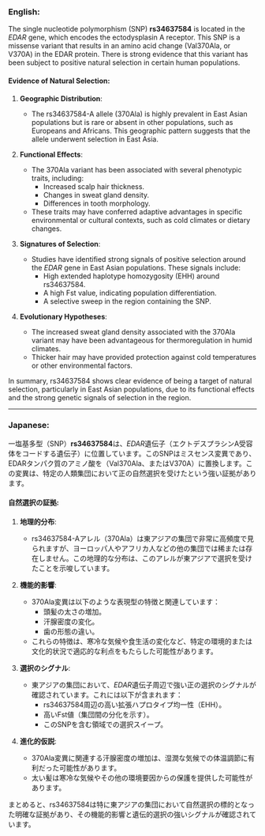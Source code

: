 ### English:
The single nucleotide polymorphism (SNP) **rs34637584** is located in the *EDAR* gene, which encodes the ectodysplasin A receptor. This SNP is a missense variant that results in an amino acid change (Val370Ala, or V370A) in the EDAR protein. There is strong evidence that this variant has been subject to positive natural selection in certain human populations.

#### Evidence of Natural Selection:
1. **Geographic Distribution**:
   - The rs34637584-A allele (370Ala) is highly prevalent in East Asian populations but is rare or absent in other populations, such as Europeans and Africans. This geographic pattern suggests that the allele underwent selection in East Asia.

2. **Functional Effects**:
   - The 370Ala variant has been associated with several phenotypic traits, including:
     - Increased scalp hair thickness.
     - Changes in sweat gland density.
     - Differences in tooth morphology.
   - These traits may have conferred adaptive advantages in specific environmental or cultural contexts, such as cold climates or dietary changes.

3. **Signatures of Selection**:
   - Studies have identified strong signals of positive selection around the *EDAR* gene in East Asian populations. These signals include:
     - High extended haplotype homozygosity (EHH) around rs34637584.
     - A high Fst value, indicating population differentiation.
     - A selective sweep in the region containing the SNP.

4. **Evolutionary Hypotheses**:
   - The increased sweat gland density associated with the 370Ala variant may have been advantageous for thermoregulation in humid climates.
   - Thicker hair may have provided protection against cold temperatures or other environmental factors.

In summary, rs34637584 shows clear evidence of being a target of natural selection, particularly in East Asian populations, due to its functional effects and the strong genetic signals of selection in the region.

---

### Japanese:
一塩基多型（SNP）**rs34637584**は、*EDAR*遺伝子（エクトデスプラシンA受容体をコードする遺伝子）に位置しています。このSNPはミスセンス変異であり、EDARタンパク質のアミノ酸を（Val370Ala、またはV370A）に置換します。この変異は、特定の人類集団において正の自然選択を受けたという強い証拠があります。

#### 自然選択の証拠:
1. **地理的分布**:
   - rs34637584-Aアレル（370Ala）は東アジアの集団で非常に高頻度で見られますが、ヨーロッパ人やアフリカ人などの他の集団では稀または存在しません。この地理的な分布は、このアレルが東アジアで選択を受けたことを示唆しています。

2. **機能的影響**:
   - 370Ala変異は以下のような表現型の特徴と関連しています：
     - 頭髪の太さの増加。
     - 汗腺密度の変化。
     - 歯の形態の違い。
   - これらの特徴は、寒冷な気候や食生活の変化など、特定の環境的または文化的状況で適応的な利点をもたらした可能性があります。

3. **選択のシグナル**:
   - 東アジアの集団において、*EDAR*遺伝子周辺で強い正の選択のシグナルが確認されています。これには以下が含まれます：
     - rs34637584周辺の高い拡張ハプロタイプ均一性（EHH）。
     - 高いFst値（集団間の分化を示す）。
     - このSNPを含む領域での選択スイープ。

4. **進化的仮説**:
   - 370Ala変異に関連する汗腺密度の増加は、湿潤な気候での体温調節に有利だった可能性があります。
   - 太い髪は寒冷な気候やその他の環境要因からの保護を提供した可能性があります。

まとめると、rs34637584は特に東アジアの集団において自然選択の標的となった明確な証拠があり、その機能的影響と遺伝的選択の強いシグナルが確認されています。